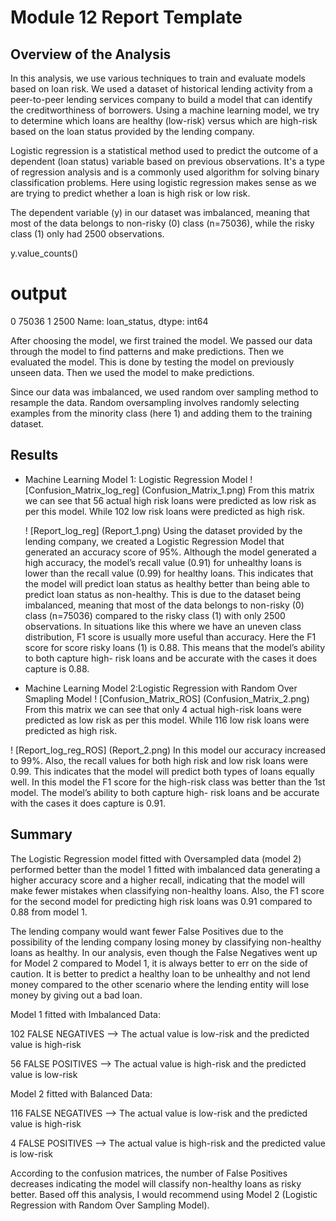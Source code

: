 # Module 12 Report Template

## Overview of the Analysis

In this analysis, we use various techniques to train and evaluate models based on loan risk. We used a dataset of historical lending activity from a peer-to-peer lending services company to build a model that can identify the creditworthiness of borrowers. Using a machine learning model, we try to determine which loans are healthy (low-risk) versus which are high-risk based on the loan status provided by the lending company.

Logistic regression is a statistical method used to predict the outcome of a dependent (loan status) variable based on previous observations. It's a type of regression analysis and is a commonly used algorithm for solving binary classification problems. Here using logistic regression makes sense as we are trying to predict whether a loan is high risk or low risk.

The dependent variable (y) in our dataset was imbalanced, meaning that most of the data belongs to non-risky (0) class (n=75036), while the risky class (1) only had 2500 observations.


y.value_counts()
# output
0    75036
1     2500
Name: loan_status, dtype: int64


After choosing the model, we first trained the model. We passed our data through the model to find patterns and make predictions. Then we evaluated the model. This is done by testing the model on previously unseen data. Then we used the model to make predictions.

Since our data was imbalanced, we used random over sampling method to resample the data. Random oversampling involves randomly selecting examples from the minority class (here 1) and adding them to the training dataset.


## Results

* Machine Learning Model 1: Logistic Regression Model
  ! [Confusion_Matrix_log_reg] (Confusion_Matrix_1.png)
  From this matrix we can see that 56 actual high risk loans were predicted as low risk as per this model. While 102 low risk loans were predicted as high risk.

  ! [Report_log_reg] (Report_1.png)
  Using the dataset provided by the lending company, we created a Logistic Regression Model that generated an accuracy score of 95%. Although the model generated a high accuracy, the model’s recall value (0.91) for unhealthy loans is lower than the recall value (0.99) for healthy loans. This indicates that the model will predict loan status as healthy better than being able to predict loan status as non-healthy. This is due to the dataset being imbalanced, meaning that most of the data belongs to non-risky (0) class (n=75036) compared to the risky class (1) with only 2500 observations. In situations like this where we have an uneven class distribution, F1 score is usually more useful than accuracy. Here the F1 score for score risky loans (1) is 0.88. This means that the model’s ability to both capture high- risk loans and be accurate with the cases it does capture is 0.88.



* Machine Learning Model 2:Logistic Regression with Random Over Smapling Model
  ! [Confusion_Matrix_ROS] (Confusion_Matrix_2.png)
 From this matrix we can see that only 4 actual high-risk loans were predicted as low risk as per this model. While 116 low risk loans were predicted as high risk.


 ! [Report_log_reg_ROS] (Report_2.png)
In this model our accuracy increased to 99%. Also, the recall values for both high risk and low risk loans were 0.99. This indicates that the model will predict both types of loans equally well. In this model the F1 score for the high-risk class was better than the 1st model. The model’s ability to both capture high- risk loans and be accurate with the cases it does capture is 0.91.



## Summary

The Logistic Regression model fitted with Oversampled data (model 2) performed better than the model 1 fitted with imbalanced data generating a higher accuracy score and a higher recall, indicating that the model will make fewer mistakes when classifying non-healthy loans. Also, the F1 score for the second model for predicting high risk loans was 0.91 compared to 0.88 from model 1.

The lending company would want fewer False Positives due to the possibility of the lending company losing money by classifying non-healthy loans as healthy. In our analysis, even though the False Negatives went up for Model 2 compared to Model 1, it is always better to err on the side of caution. It is better to predict a healthy loan to be unhealthy and not lend money compared to the other scenario where the lending entity will lose money by giving out a bad loan.

Model 1 fitted with Imbalanced Data:

102 FALSE NEGATIVES --> The actual value is low-risk and the predicted value is high-risk

56 FALSE POSITIVES --> The actual value is high-risk and the predicted value is low-risk

Model 2 fitted with Balanced Data:

116 FALSE NEGATIVES --> The actual value is low-risk and the predicted value is high-risk

4 FALSE POSITIVES --> The actual value is high-risk and the predicted value is low-risk

According to the confusion matrices, the number of False Positives decreases indicating the model will classify non-healthy loans as risky better. Based off this analysis, I would recommend using Model 2 (Logistic Regression with Random Over Sampling Model).
